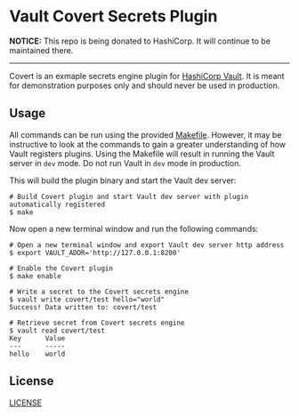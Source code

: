 # Vault Covert Secrets Plugin

**NOTICE:** This repo is being donated to HashiCorp. It will continue to be maintained there.

---

Covert is an exmaple secrets engine plugin for [HashiCorp Vault](https://www.vaultproject.io/). It is meant for demonstration purposes only and should never be used in production.

## Usage

All commands can be run using the provided [Makefile](./Makefile). However, it may be instructive to look at the commands to gain a greater understanding of how Vault registers plugins. Using the Makefile will result in running the Vault server in `dev` mode. Do not run Vault in `dev` mode in production.

This will build the plugin binary and start the Vault dev server:
```
# Build Covert plugin and start Vault dev server with plugin automatically registered
$ make
```

Now open a new terminal window and run the following commands:
```
# Open a new terminal window and export Vault dev server http address
$ export VAULT_ADDR='http://127.0.0.1:8200'

# Enable the Covert plugin
$ make enable

# Write a secret to the Covert secrets engine
$ vault write covert/test hello="world"
Success! Data written to: covert/test

# Retrieve secret from Covert secrets engine
$ vault read covert/test
Key      Value
---      -----
hello    world
```

## License

[LICENSE](./LICENSE)
